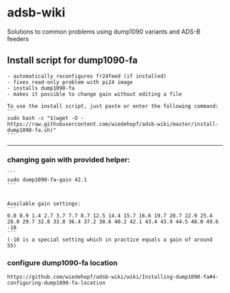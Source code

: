 # adsb-wiki
Solutions to common problems using dump1090 variants and ADS-B feeders


## Install script for dump1090-fa

	- automatically reconfigures fr24feed (if installed)
	- fixes read-only problem with pi24 image
	- installs dump1090-fa
	- makes it possible to change gain without editing a file

	To use the install script, just paste or enter the following command:
	```
	sudo bash -c "$(wget -O - https://raw.githubusercontent.com/wiedehopf/adsb-wiki/master/install-dump1090-fa.sh)"
	```
-----

### changing gain with provided helper:


	```
	sudo dump1090-fa-gain 42.1
	```


	Available gain settings:
	```
	0.0 0.9 1.4 2.7 3.7 7.7 8.7 12.5 14.4 15.7 16.6 19.7 20.7 22.9 25.4
	28.0 29.7 32.8 33.8 36.4 37.2 38.6 40.2 42.1 43.4 43.9 44.5 48.0 49.6 -10
	```
	(-10 is a special setting which in practice equals a gain of around 55)

### configure dump1090-fa location
	
	https://github.com/wiedehopf/adsb-wiki/wiki/Installing-dump1090-fa#4-configuring-dump1090-fa-location

